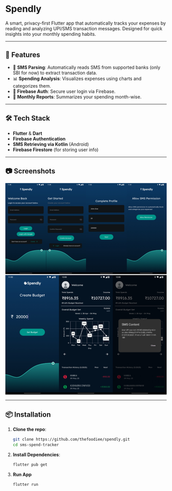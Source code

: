 # Spendly

A smart, privacy-first Flutter app that automatically tracks your expenses by reading and analyzing UPI/SMS transaction messages. Designed for quick insights into your monthly spending habits.

---

## 🚀 Features

- 📩 **SMS Parsing**: Automatically reads SMS from supported banks (only SBI for now) to extract transaction data.
- 📊 **Spending Analysis**: Visualizes expenses using charts and categorizes them.
- 🔐 **Firebase Auth**: Secure user login via Firebase.
- 📅 **Monthly Reports**: Summarizes your spending month-wise.

---

## 🛠️ Tech Stack

- **Flutter** & **Dart**
- **Firebase Authentication**
- **SMS Retrieving via Kotlin** (Android)
- **Firebase Firestore** (for storing user info)

---

## 📷 Screenshots

![Screens_1](https://github.com/thefoodiee/spendly/blob/main/screenshots/screens_1.png?raw=true)
![Screens_2](https://github.com/thefoodiee/spendly/blob/main/screenshots/screens_2.png?raw=true)

---

## 📦 Installation

1. **Clone the repo**:
   ```bash
   git clone https://github.com/thefoodiee/spendly.git
   cd sms-spend-tracker

2. **Install Dependencies**:
   ```bash
   flutter pub get

3. **Run App**
   ```bash
   flutter run
